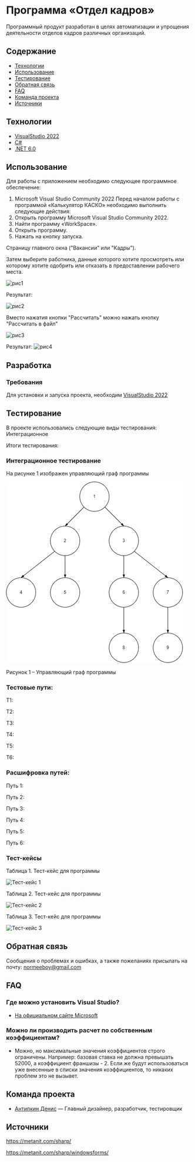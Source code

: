 # Программа «Отдел кадров»
Программный продукт разработан в целях автоматизации и упрощения деятельности отделов кадров различных организаций.

## Содержание
- [Технологии](#технологии)
- [Использование](#использование)
- [Тестирование](#тестирование)
- [Обратная связь](#обратная-связь)
- [FAQ](#faq)
- [Команда проекта](#команда-проекта)
- [Источники](#источники)

## Технологии
- [VisualStudio 2022](https://visualstudio.microsoft.com/ru/)
- [C#](https://learn.microsoft.com/ru-ru/dotnet/csharp/tour-of-csharp/)
- [.NET 6.0](https://learn.microsoft.com/ru-ru/dotnet/welcome)

## Использование
Для работы с приложением необходимо следующее программное обеспечение:
1.	Microsoft Visual Studio Community 2022
Перед началом работы с программой «Калькулятор КАСКО» необходимо выполнить следующие действия:
1.	Открыть программу Microsoft Visual Studio Community 2022.
2.	Найти программу «WorkSpace».
3.	Открыть программу.
4.	Нажать на кнопку запуска.

Страницу главного окна ("Вакансии" или "Кадры").

Затем выберите работника, данные которого хотите просмотреть или которому хотите одобрить или отказать в предоставлении рабочего места. 

![рис1]()

Результат:

![рис2]()

Вместо нажатия кнопки "Рассчитать" можно нажать кнопку "Рассчитать в файл"

![рис3]()

Результат: 
![рис4]()

## Разработка

### Требования
Для установки и запуска проекта, необходим [VisualStudio 2022](https://visualstudio.microsoft.com/ru/)

## Тестирование
В проекте использовались следующие виды тестирования: Интеграционное

Итоги тестирования:

### Интеграционное тестирование

На рисунке 1 изображен управляющий граф программы

![Управляющий граф программы](https://github.com/AntipkinD/HRD/raw/master/WorkSpace/%D0%A2%D0%B5%D1%81%D1%82%D0%BE%D0%B2%D1%8B%D0%B9%20%D0%B3%D1%80%D0%B0%D1%84.png?raw=true)

Рисунок 1 – Управляющий граф программы


### Тестовые пути:

Т1: 

Т2: 

Т3: 

Т4: 

Т5: 

Т6: 
### Расшифровка путей: 

Путь 1: 

Путь 2: 

Путь 3:

Путь 4: 

Путь 5: 

Путь 6: 

### Тест-кейсы
Таблица 1. Тест-кейс для программы 

![Тест-кейс 1]()

Таблица 2. Тест-кейс для программы 

![Тест-кейс 2]()

Таблица 3. Тест-кейс для программы 

![Тест-кейс 3]()

## Обратная связь
Сообщения о проблемах и ошибках, а также пожеланиях присылать на почту: normeeboy@gmail.com

## FAQ 
### Где можно установить Visual Studio?
- [На официальном сайте Microsoft](https://visualstudio.microsoft.com/ru/)
### Можно ли производить расчет по собственным коэффициентам?
- Можно, но максимальные значения коэффициентов строго ограничены. Например: базовая ставка не должна превышать 52000, а коэффициент франшизы - 2. Если же будут использоваться уже внесенные в списки значения коэффициентов, то никаких проблем это не вызывет.

## Команда проекта
- [Антипкин Денис](ссыль) — Главный дизайнер, разработчик, тестировщик

## Источники
https://metanit.com/sharp/

https://metanit.com/sharp/windowsforms/
